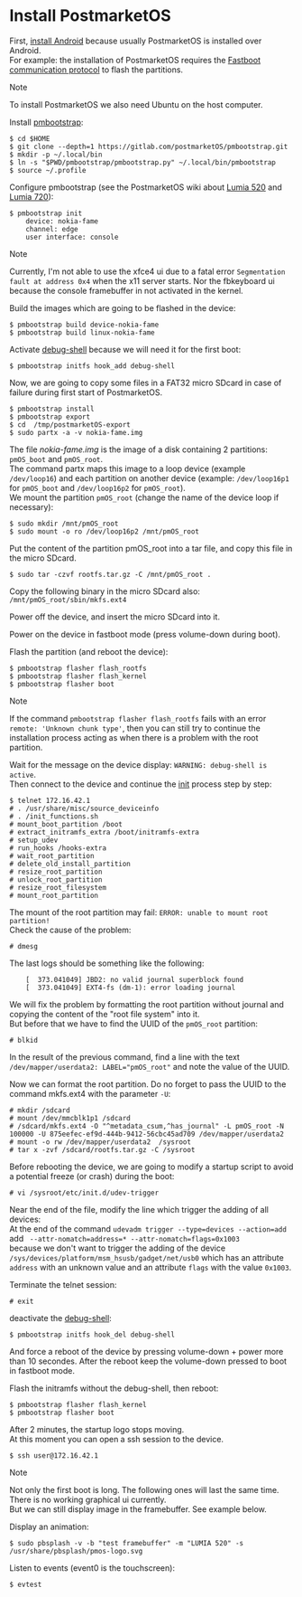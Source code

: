 # Install PostmarketOS

First, [install Android](/content/android/README.md) because usually PostmarketOS is installed over Android.  
For example: the installation of PostmarketOS requires the [Fastboot communication protocol](https://en.wikipedia.org/wiki/Fastboot) to flash the partitions.

> [!NOTE]
> To install PostmarketOS we also need Ubuntu on the host computer.

Install [pmbootstrap](https://wiki.postmarketos.org/wiki/Pmbootstrap#Installation):
```
$ cd $HOME
$ git clone --depth=1 https://gitlab.com/postmarketOS/pmbootstrap.git
$ mkdir -p ~/.local/bin
$ ln -s "$PWD/pmbootstrap/pmbootstrap.py" ~/.local/bin/pmbootstrap
$ source ~/.profile
```

Configure pmbootstrap (see the PostmarketOS wiki about [Lumia 520](https://wiki.postmarketos.org/wiki/Nokia_Lumia_520_(nokia-fame)) and [Lumia 720](https://wiki.postmarketos.org/wiki/Nokia_Lumia_720_(nokia-zeal))):
```
$ pmbootstrap init
	device: nokia-fame
	channel: edge
	user interface: console
```

> [!NOTE]
> Currently, I'm not able to use the xfce4 ui due to a fatal error `Segmentation fault at address 0x4` when the x11 server starts.
> Nor the fbkeyboard ui because the console framebuffer in not activated in the kernel.

Build the images which are going to be flashed in the device:
```
$ pmbootstrap build device-nokia-fame
$ pmbootstrap build linux-nokia-fame
```

Activate [debug-shell](https://wiki.postmarketos.org/wiki/Inspecting_the_initramfs#Enable_the_debug_shell) because we will need it for the first boot:
```
$ pmbootstrap initfs hook_add debug-shell
```

Now, we are going to copy some files in a FAT32 micro SDcard in case of failure during first start of PostmarketOS.
```
$ pmbootstrap install
$ pmbootstrap export
$ cd  /tmp/postmarketOS-export
$ sudo partx -a -v nokia-fame.img
```
The file _nokia-fame.img_ is the image of a disk containing 2 partitions: `pmOS_boot` and `pmOS_root`.  
The command partx maps this image to a loop device (example `/dev/loop16`) and each partition on another device (example: `/dev/loop16p1` for `pmOS_boot` and `/dev/loop16p2` for `pmOS_root`).  
We mount the partition `pmOS_root` (change the name of the device loop if necessary):
```
$ sudo mkdir /mnt/pmOS_root
$ sudo mount -o ro /dev/loop16p2 /mnt/pmOS_root
```
Put the content of the partition pmOS_root into a tar file, and copy this file in the micro SDcard.
```
$ sudo tar -czvf rootfs.tar.gz -C /mnt/pmOS_root .
```
Copy the following binary in the micro SDcard also:  
`/mnt/pmOS_root/sbin/mkfs.ext4`

Power off the device, and insert the micro SDcard into it.  

Power on the device in fastboot mode (press volume-down during boot).  

Flash the partition (and reboot the device):
```
$ pmbootstrap flasher flash_rootfs
$ pmbootstrap flasher flash_kernel
$ pmbootstrap flasher boot
```
> [!NOTE]
> If the command `pmbootstrap flasher flash_rootfs` fails with an error `remote: 'Unknown chunk type'`,
> then you can still try to continue the installation process acting as when there is a problem with the root partition.

Wait for the message on the device display: `WARNING: debug-shell is active`.  
Then connect to the device and continue the [init](https://gitlab.com/postmarketOS/pmaports/-/blob/master/main/postmarketos-initramfs/init.sh) process step by step:
```
$ telnet 172.16.42.1
# . /usr/share/misc/source_deviceinfo
# . /init_functions.sh
# mount_boot_partition /boot
# extract_initramfs_extra /boot/initramfs-extra
# setup_udev
# run_hooks /hooks-extra
# wait_root_partition
# delete_old_install_partition
# resize_root_partition
# unlock_root_partition
# resize_root_filesystem
# mount_root_partition
```

The mount of the root partition may fail: `ERROR: unable to mount root partition!`  
Check the cause of the problem:  
```
# dmesg
```
The last logs should be something like the following:  
```
	[  373.041049] JBD2: no valid journal superblock found
	[  373.041049] EXT4-fs (dm-1): error loading journal
```

We will fix the problem by formatting the root partition without journal and copying the content of the "root file system" into it.  
But before that we have to find the UUID of the `pmOS_root` partition:  
```
# blkid
```
In the result of the previous command, find a line with the text `/dev/mapper/userdata2: LABEL="pmOS_root"` and note the value of the UUID.  

Now we can format the root partition. Do no forget to pass the UUID to the command mkfs.ext4 with the parameter `-U`:  
```
# mkdir /sdcard
# mount /dev/mmcblk1p1 /sdcard
# /sdcard/mkfs.ext4 -O "^metadata_csum,^has_journal" -L pmOS_root -N 100000 -U 875eefec-ef9d-444b-9412-56cbc45ad709 /dev/mapper/userdata2
# mount -o rw /dev/mapper/userdata2  /sysroot
# tar x -zvf /sdcard/rootfs.tar.gz -C /sysroot
```

Before rebooting the device, we are going to modify a startup script to avoid a potential freeze (or crash) during the boot:
```
# vi /sysroot/etc/init.d/udev-trigger
```
Near the end of the file, modify the line which trigger the adding of all devices:  
At the end of the command `udevadm trigger --type=devices --action=add`  
add ` --attr-nomatch=address=* --attr-nomatch=flags=0x1003`  
because we don't want to trigger the adding of the device `/sys/devices/platform/msm_hsusb/gadget/net/usb0` which has an attribute `address` with an unknown value and an attribute `flags` with the value `0x1003`.

Terminate the telnet session:
```
# exit
```

deactivate the [debug-shell](https://wiki.postmarketos.org/wiki/Inspecting_the_initramfs#Enable_the_debug_shell):  
```
$ pmbootstrap initfs hook_del debug-shell
```

And force a reboot of the device by pressing volume-down + power more than 10 secondes. After the reboot keep the volume-down pressed to boot in fastboot mode.  

Flash the initramfs without the debug-shell, then reboot:
```
$ pmbootstrap flasher flash_kernel
$ pmbootstrap flasher boot
```

After 2 minutes, the startup logo stops moving.  
At this moment you can open a ssh session to the device.  
```
$ ssh user@172.16.42.1
```
> [!NOTE]
> Not only the first boot is long. The following ones will last the same time.  
> There is no working graphical ui currently.  
> But we can still display image in the framebuffer. See example below.

Display an animation:  
```
$ sudo pbsplash -v -b "test framebuffer" -m "LUMIA 520" -s /usr/share/pbsplash/pmos-logo.svg
```

Listen to events (event0 is the touchscreen):  
```
$ evtest
```






